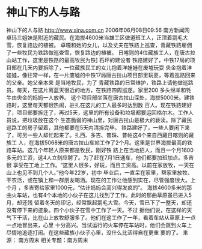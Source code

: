 # 神山下的人与路

神山下的人与路
http://www.sina.com.cn 2006年06月08日09:56 南方新闻网
卓玛三姐妹是附近的藏民。在海拔4600米当雄工区做道班工人，正顶着鹅毛大雪，恢复路边的植被。
卓嘎和她的女儿，以及丈夫在铁路上巡查，青藏铁路雇佣了一些牧民为铁路做巡查雪，恢复路边的植被。
日喀则的4位藏族工人，在唐古拉山站工作，这里是铁路的最高牧民为铁]
石坪的建设者
铁路建好了，中铁17局的项目部在几天内要拆除了，一位藏族民工的女儿抱着洋娃娃在废墟玩耍
央金抱着洋娃娃，像往常一样，在一片废墟的中铁17局唐古拉山项目部里玩耍，等着巡路回来的父亲。她父亲本来 是当地牧民，为了
青藏铁路的日常维护，铁路上请他做巡路员。每天，在这片离蓝天很近的地方，在铁路四周巡逻。家里200 多头绵羊和牦牛由央金的妈妈一人放养。
这个项目部坐落在唐古拉山深处，海拔5000米。建铁路时，这里每天都很热闹，驻扎在这儿的工人最多时达到数 百人。现在铁路建好了，项目部要拆迁了，再过5天，这里的所有设备和垃圾都要运回格尔木。工作人员说，把垃圾放在这个 生态脆弱的神山里，对唐古拉山是极大的亵渎。除了藏民巡路工的房子留着，其他都要在5天内清拆完毕。
铁路建好了，一些人要闲下来了，可另一些人却忙起来了。扎西、多吉、普珠、普帕这4个来自西藏日喀则的藏族工 人，在海拔5068米的唐古拉山车站工作了2个月。这里是世界海拔最高的铁路车站。这几个年轻人原来都是牧民，刚好铁 路上在当地招人，而且一个月1600多元的工资，这4人立刻应聘了。为了赶在7月1日通车，他们都要加班加点。多吉很 享受在工地上工作。“这里人很多，好玩，而且工资高。以前在家放牧，一天在山上也见不到几个人。”他今年22岁，初中 毕业后，一直呆在家里，帮家里放牧、干农活，或在镇上和一群朋友喝酒。现在的工作让他感到实在，尽管强度很大。上个月 ，多吉寄给家里1000元，“估计妈妈会高兴得发疯的”。
海拔4600多米的那曲火车站，也有4个本地的小伙子在这儿找到了工作。此时的那曲草原虽已进入5月，却还残 留着冬天的印记，经常飘起鹅毛大雪。今天，雪已下了一整天，却还没有停下来的迹象。四个小伙子在雪中工作了一天。不过 据他们说，在这样的天气下干活，比在山上放牧舒服多了。他们在这工作了一年，看着车站从草原上一点一点地冒出来，心里 十分高兴。当试运行的火车停在车站时，他们会跳到火车上尽情地追逐打闹。在这些藏族小伙子心里，没什么比活得自在更重 要的了。 来源：
南方周末
相关专题：南方周末 

